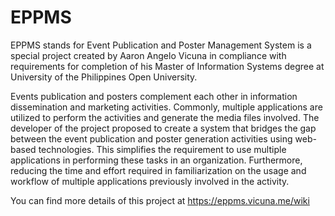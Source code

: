 # EPPMS

EPPMS stands for Event Publication and Poster Management System is a special project created by Aaron Angelo Vicuna in compliance with requirements for completion of his Master of Information Systems degree at University of the Philippines Open University.

Events publication and posters complement each other in information dissemination and marketing activities. Commonly, multiple applications are utilized to perform the activities and generate the media files involved. The developer of the project proposed to create a system that bridges the gap between the event publication and poster generation activities using web-based technologies. This simplifies the requirement to use multiple applications in performing these tasks in an organization. Furthermore, reducing the time and effort required in familiarization on the usage and workflow of multiple applications previously involved in the activity.

You can find more details of this project at https://eppms.vicuna.me/wiki
